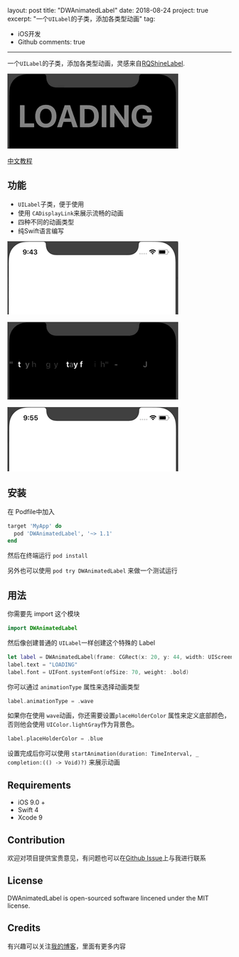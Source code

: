 layout: post
title: "DWAnimatedLabel"
date: 2018-08-24
project: true
excerpt: "一个`UILabel`的子类，添加各类型动画"
tag:
- iOS开发
- Github
comments: true
---

一个`UILabel`的子类，添加各类型动画，灵感来自[RQShineLabel](https://github.com/zipme/RQShineLabel).

![wave](https://raw.githubusercontent.com/Dywane/DWAnimatedLabel/master/Gif/wave.gif)

[中文教程](https://dywane.github.io/使用CADisplayLink实现UILabel动画特效/)

## 功能
-  `UILabel`子类，便于使用
- 使用 `CADisplayLink`来展示流畅的动画
- 四种不同的动画类型
- 纯Swift语言编写

![typewritter](https://raw.githubusercontent.com/Dywane/DWAnimatedLabel/master/Gif/typewriter.gif)

![shine](https://raw.githubusercontent.com/Dywane/DWAnimatedLabel/master/Gif/shine.gif)

![fade](https://raw.githubusercontent.com/Dywane/DWAnimatedLabel/master/Gif/fade.gif)

## 安装

在 Podfile中加入

```ruby
target 'MyApp' do
  pod 'DWAnimatedLabel', '~> 1.1'
end
```

然后在终端运行 `pod install`

另外也可以使用 `pod try DWAnimatedLabel` 来做一个测试运行

## 用法

你需要先 import 这个模块

```swift 
import DWAnimatedLabel
```

然后像创建普通的 `UILabel`一样创建这个特殊的 Label

```swift
let label = DWAnimatedLabel(frame: CGRect(x: 20, y: 44, width: UIScreen.main.bounds.size.width, height: 100))
label.text = "LOADING"
label.font = UIFont.systemFont(ofSize: 70, weight: .bold)
```

你可以通过 `animationType` 属性来选择动画类型

```swift
label.animationType = .wave
```

如果你在使用 `wave`动画，你还需要设置`placeHolderColor` 属性来定义底部颜色，否则他会使用 `UIColor.lightGray`作为背景色。

```swift
label.placeHolderColor = .blue
```

设置完成后你可以使用 `startAnimation(duration: TimeInterval, _ completion:(() -> Void)?)` 来展示动画

## Requirements

- iOS 9.0 +
- Swift 4
- Xcode 9

## Contribution

欢迎对项目提供宝贵意见，有问题也可以在[Github Issue](https://github.com/Dywane/DWAnimatedLabel/issues)上与我进行联系

## License

DWAnimatedLabel is open-sourced software lincened under the MIT license.

## Credits

有兴趣可以关注[我的博客](https://dywane.github.io)，里面有更多内容
